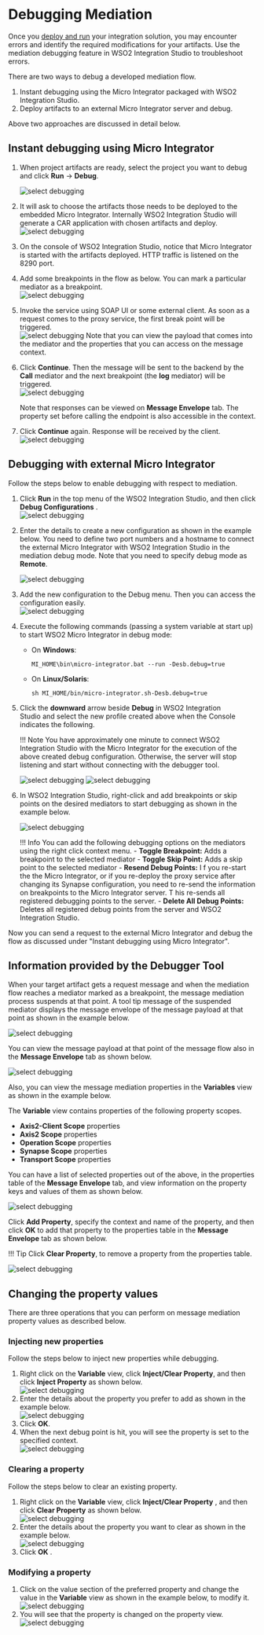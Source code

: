 # Debugging Mediation

Once you [deploy and run]({{base_path}}/integrate/develop/using-embedded-micro-integrator) your integration solution, you may encounter errors and identify the required modifications for your artifacts. Use the mediation debugging feature in WSO2 Integration Studio to troubleshoot errors.

There are two ways to debug a developed mediation flow.

1.  Instant debugging using the Micro Integrator packaged with WSO2 Integration Studio.
2.  Deploy artifacts to an external Micro Integrator server and debug.

Above two approaches are discussed in detail below.

## Instant debugging using Micro Integrator

1.  When project artifacts are ready, select the project you want to debug and click **Run** -> **Debug**.

    ![select debugging]({{base_path}}/assets/img/integrate/mediation-debugging/debugging-1.png)

2.  It will ask to choose the artifacts those needs to be deployed to the embedded Micro Integrator. Internally WSO2 Integration Studio will generate a CAR application with chosen artifacts and deploy.  
    ![select debugging]({{base_path}}/assets/img/integrate/mediation-debugging/debugging-2.png)
3.  On the console of WSO2 Integration Studio, notice that Micro
    Integrator is started with the artifacts deployed. HTTP traffic is
    listened on the 8290 port.
4.  Add some breakpoints in the flow as below. You can mark a particular
    mediator as a breakpoint.  
    ![select debugging]({{base_path}}/assets/img/integrate/mediation-debugging/debugging-3.png)
5.  Invoke the service using SOAP UI or some external client. As soon as
    a request comes to the proxy service, the first break point will be triggered.  
    ![select debugging]({{base_path}}/assets/img/integrate/mediation-debugging/debugging-4.png)
    Note that you can view the payload that comes into the mediator and
    the properties that you can access on the message context.

6.  Click **Continue**. Then the message will be sent to
    the backend by the **Call** mediator and the next breakpoint (the **log** mediator)
    will be triggered.  
    ![select debugging]({{base_path}}/assets/img/integrate/mediation-debugging/debugging-5.png)
      
    Note that responses can be viewed on **Message Envelope** tab. The
    property set before calling the endpoint is also accessible in the
    context. 
7.  Click **Continue** again. Response will be received by the client.  
    ![select debugging]({{base_path}}/assets/img/integrate/mediation-debugging/debugging-6.png)

## Debugging with external Micro Integrator

Follow the steps below to enable debugging with respect to mediation.

1.  Click **Run** in the top menu of the WSO2 Integration Studio, and
    then click **Debug Configurations** .  
    ![select debugging]({{base_path}}/assets/img/integrate/mediation-debugging/debugging-7.png)
2.  Enter the details to create a new configuration as shown in the
    example below. You need to define two port numbers and a hostname to connect the external Micro Integrator with WSO2 Integration Studio in the mediation debug mode. Note that you need to specify debug mode as **Remote**.

    ![select debugging]({{base_path}}/assets/img/integrate/mediation-debugging/debugging-8.png)
      
3.  Add the new configuration to the Debug menu. Then you can access the configuration easily.  
    ![select debugging]({{base_path}}/assets/img/integrate/mediation-debugging/debugging-9.png)
      
4.  Execute the following commands (passing a system variable at start up) to start WSO2 Micro Integrator in debug
    mode:  
    -   On **Windows**:

        `MI_HOME\bin\micro-integrator.bat --run -Desb.debug=true`

    -   On **Linux/Solaris**:

        `sh MI_HOME/bin/micro-integrator.sh-Desb.debug=true`

5.  Click the **downward** arrow beside **Debug** in WSO2 Integration Studio and select the new profile created above when the Console indicates the following.

    !!! Note
        You have approximately one minute to connect WSO2 Integration Studio with the Micro Integrator for the execution of the above created debug configuration. Otherwise, the server will stop listening and start without connecting with the debugger tool.

    ![select debugging]({{base_path}}/assets/img/integrate/mediation-debugging/debugging-10.png) 
    ![select debugging]({{base_path}}/assets/img/integrate/mediation-debugging/debugging-11.png)

6.  In WSO2 Integration Studio, right-click and add breakpoints or skip points on the desired mediators to start debugging as shown in the example below.

    ![select debugging]({{base_path}}/assets/img/integrate/mediation-debugging/debugging-12.png)

    !!! Info
        You can add the following debugging options on the mediators using the right click context menu.
        -   **Toggle Breakpoint:** Adds a breakpoint to the selected
            mediator
        -   **Toggle Skip Point:** Adds a skip point to the selected
            mediator
        -   **Resend Debug Points:** I f you re-start the the Micro Integrator, or if you re-deploy the proxy service after changing its Synapse configuration, you need to re-send the information on breakpoints to the Micro Integrator server. T his re-sends all registered debugging points to the server.
        -   **Delete All Debug Points:** Deletes all registered debug points from the server and WSO2 Integration Studio.

Now you can send a request to the external Micro Integrator and debug the flow as discussed under "Instant debugging using Micro Integrator".

## Information provided by the Debugger Tool

When your target artifact gets a request message and when the mediation flow reaches a mediator marked as a breakpoint, the message mediation process suspends at that point. A tool tip message of the suspended mediator displays the message envelope of the message payload at that point as shown in the example below.

![select debugging]({{base_path}}/assets/img/integrate/mediation-debugging/debugging-13.png)

You can view the message payload at that point of the message flow also in the **Message Envelope** tab as shown below.

![select debugging]({{base_path}}/assets/img/integrate/mediation-debugging/debugging-14.png) 

Also, you can view the message mediation properties in the **Variables**
view as shown in the example below.

The **Variable** view contains properties of the following property scopes.

-   **Axis2-Client Scope** properties
-   **Axis2 Scope** properties
-   **Operation Scope** properties
-   **Synapse Scope** properties
-   **Transport Scope** properties

You can have a list of selected properties out of the above, in the properties table of the **Message Envelope** tab, and view information on the property keys and values of them as shown below.

![select debugging]({{base_path}}/assets/img/integrate/mediation-debugging/debugging-15.png)

Click **Add Property**, specify the context and name of the property, and then click **OK** to add that property to the properties table in the **Message Envelope** tab as shown below.

!!! Tip
    Click **Clear Property**, to remove a property from the properties table.

![select debugging]({{base_path}}/assets/img/integrate/mediation-debugging/debugging-16.png)

## Changing the property values

There are three operations that you can perform on message mediation property values as described below.

### Injecting new properties

Follow the steps below to inject new properties while debugging.

1.  Right click on the **Variable** view, click **Inject/Clear Property**, and then click **Inject Property** as shown below.  
    ![select debugging]({{base_path}}/assets/img/integrate/mediation-debugging/debugging-17.png)
2.  Enter the details about the property you prefer to add as shown in the example below.  
    ![select debugging]({{base_path}}/assets/img/integrate/mediation-debugging/debugging-18.png)
3.  Click **OK**.
4.  When the next debug point is hit, you will see the property is set to the specified context.  
    ![select debugging]({{base_path}}/assets/img/integrate/mediation-debugging/debugging-19.png)

### Clearing a property

Follow the steps below to clear an existing property.

1.  Right click on the **Variable** view, click **Inject/Clear
    Property** , and then click **Clear Property** as shown below.  
    ![select debugging]({{base_path}}/assets/img/integrate/mediation-debugging/debugging-20.png)
2.  Enter the details about the property you want to clear as shown in
    the example below.  
    ![select debugging]({{base_path}}/assets/img/integrate/mediation-debugging/debugging-21.png)
3.  Click **OK** .

### Modifying a property

1.  Click on the value section of the preferred property and change the value in the **Variable** view as shown in the example below, to modify it.  
    ![select debugging]({{base_path}}/assets/img/integrate/mediation-debugging/debugging-22.png) 
2.  You will see that the property is changed on the property view.  
    ![select debugging]({{base_path}}/assets/img/integrate/mediation-debugging/debugging-23.png) 
